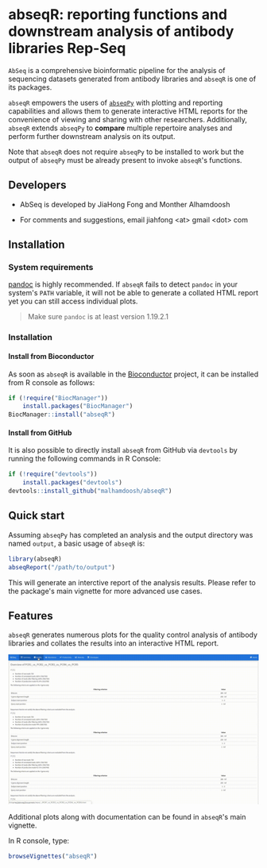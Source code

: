 # abseqR: reporting functions and downstream analysis of antibody libraries Rep-Seq

`AbSeq` is a comprehensive bioinformatic pipeline for the analysis of sequencing datasets generated from antibody libraries and `abseqR` is one of its packages.


`abseqR` empowers the users of [`abseqPy`](https://github.com/malhamdoosh/abseqPy) with
plotting and reporting capabilities and
allows them to generate interactive HTML reports for the convenience of viewing and sharing with other researchers. Additionally, `abseqR` extends `abseqPy` to __compare__ multiple
repertoire analyses and perform further downstream analysis on its output.

Note that `abseqR` does not require `abseqPy` to be installed to work but the output of `abseqPy` must be already present to invoke `abseqR`'s functions.

## Developers

- AbSeq is developed by JiaHong Fong and Monther Alhamdoosh

- For comments and suggestions, email jiahfong \<at\> gmail \<dot\> com

## Installation

### System requirements

[pandoc](http://pandoc.org/installing.html) is highly
recommended. If `abseqR` fails to detect `pandoc` in your
system's `PATH` variable, it will not be able to generate a collated HTML report yet you can still access individual plots.

> Make sure `pandoc` is at least version 1.19.2.1

### Installation

#### Install from Bioconductor

As soon as `abseqR` is available in the [Bioconductor](http://bioconductor.org/) project, it can be installed from R console as follows:
```r
if (!require("BiocManager"))
    install.packages("BiocManager")
BiocManager::install("abseqR")
```

#### Install from GitHub

It is also possible to directly install `abseqR` from GitHub via `devtools` by running the following commands in R Console:
```r
if (!require("devtools"))
    install.packages("devtools")
devtools::install_github("malhamdoosh/abseqR")
```

## Quick start

Assuming `abseqPy` has completed an analysis and the output directory was
named `output`, a basic usage of `abseqR` is:

```r
library(abseqR)
abseqReport("/path/to/output")
```

This will generate an interctive report of the analysis results. Please refer to the package's main vignette for more advanced use cases.


## Features

`abseqR` generates numerous plots for the quality control analysis of antibody libraries
and collates the results into an interactive HTML report.

![](images/abseq_gif3.gif)

Additional plots along with documentation can be found in `abseqR`'s main vignette.

In R console, type:

```r
browseVignettes("abseqR")
```
